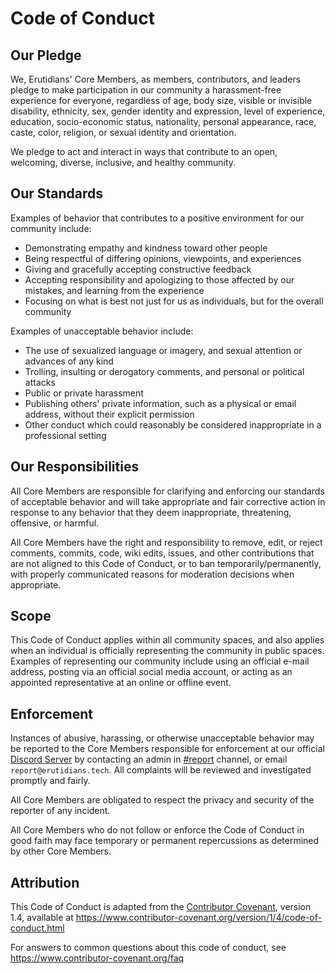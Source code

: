 # Code of Conduct

## Our Pledge

We, Erutidians' Core Members, as members, contributors, and leaders pledge to make participation in our community a harassment-free experience for everyone, regardless of age, body size, visible or invisible disability, ethnicity, sex, gender identity and expression, level of experience, education, socio-economic status, nationality, personal appearance, race, caste, color, religion, or sexual identity and orientation.

We pledge to act and interact in ways that contribute to an open, welcoming, diverse, inclusive, and healthy community.

## Our Standards

Examples of behavior that contributes to a positive environment for our
community include:

- Demonstrating empathy and kindness toward other people
- Being respectful of differing opinions, viewpoints, and experiences
- Giving and gracefully accepting constructive feedback
- Accepting responsibility and apologizing to those affected by our mistakes,
  and learning from the experience
- Focusing on what is best not just for us as individuals, but for the overall
  community

Examples of unacceptable behavior include:

- The use of sexualized language or imagery, and sexual attention or advances of any kind
- Trolling, insulting or derogatory comments, and personal or political attacks
- Public or private harassment
- Publishing others' private information, such as a physical or email address, without their explicit permission
- Other conduct which could reasonably be considered inappropriate in a professional setting

## Our Responsibilities

All Core Members are responsible for clarifying and enforcing our standards of acceptable behavior and will take appropriate and fair corrective action in response to any behavior that they deem inappropriate, threatening, offensive, or harmful.

All Core Members have the right and responsibility to remove, edit, or reject comments, commits, code, wiki edits, issues, and other contributions that are not aligned to this Code of Conduct, or to ban temporarily/permanently, with properly communicated reasons for moderation decisions when appropriate.

## Scope

This Code of Conduct applies within all community spaces, and also applies when an individual is officially representing the community in public spaces. Examples of representing our community include using an official e-mail address, posting via an official social media account, or acting as an appointed representative at an online or offline event.

## Enforcement

Instances of abusive, harassing, or otherwise unacceptable behavior may be reported to the Core Members responsible for enforcement at our official [Discord Server](https://discord.gg/5vatpedtsq) by contacting an admin in [#report](https://discord.com/channels/972258637378625597/996868532430184488) channel, or email `report@erutidians.tech`. All complaints will be reviewed and investigated promptly and fairly.

All Core Members are obligated to respect the privacy and security of the reporter of any incident.

All Core Members who do not follow or enforce the Code of Conduct in good faith may face temporary or permanent repercussions as determined by other Core Members.

## Attribution

This Code of Conduct is adapted from the [Contributor Covenant][homepage], version 1.4,
available at https://www.contributor-covenant.org/version/1/4/code-of-conduct.html

[homepage]: https://www.contributor-covenant.org

For answers to common questions about this code of conduct, see
https://www.contributor-covenant.org/faq